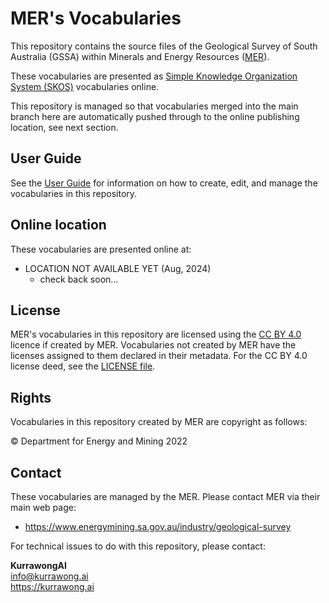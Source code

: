 # MER's Vocabularies

This repository contains the source files of the Geological Survey of South Australia (GSSA) within Minerals and Energy Resources ([MER](https://www.energymining.sa.gov.au/industry/geological-survey)).

These vocabularies are presented as [Simple Knowledge Organization System (SKOS)](https://www.w3.org/TR/skos-reference/) vocabularies online.

This repository is managed so that vocabularies merged into the main branch here are automatically pushed through to the online publishing location, see next section.

## User Guide

See the [User Guide](./user-guide.md) for information on how to create, edit, and manage the vocabularies in this repository.

## Online location

These vocabularies are presented online at:

- LOCATION NOT AVAILABLE YET (Aug, 2024)
  - check back soon...

## License

MER's vocabularies in this repository are licensed using the [CC BY 4.0](https://creativecommons.org/licenses/by/4.0/) licence if created by MER. Vocabularies not created by MER have the licenses assigned to them declared in their metadata. For the CC BY 4.0 license deed, see the [LICENSE file](LICENSE).

## Rights

Vocabularies in this repository created by MER are copyright as follows:

&copy; Department for Energy and Mining 2022

## Contact

These vocabularies are managed by the MER. Please contact MER via their main web page:

- <https://www.energymining.sa.gov.au/industry/geological-survey>

For technical issues to do with this repository, please contact:

**KurrawongAI**  
<info@kurrawong.ai>  
<https://kurrawong.ai>
